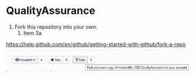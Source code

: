 # QualityAssurance

1. Fork this repository into your own.
   1. Item 3a

https://help.github.com/en/github/getting-started-with-github/fork-a-repo
![Fork Image](Fork%20image.jpg)
